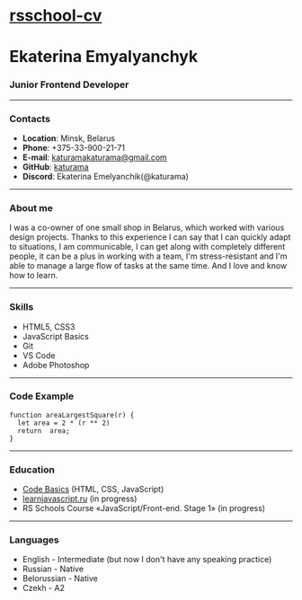 # [rsschool-cv](https://github.com/katurama/rsschool-cv)

# Ekaterina Emyalyanchyk

### Junior Frontend Developer
----
### Contacts
+ **Location**: Minsk, Belarus
+ **Phone**: +375-33-900-21-71
+ **E-mail**: katuramakaturama@gmail.com
+ **GitHub**: [katurama](https://github.com/katurama)
+ **Discord**: Ekaterina Emelyanchik(@katurama)
----
### About me
I was a co-owner of one small shop in Belarus, which worked with various design projects. Thanks to this experience I can say that I can quickly adapt to situations, I am communicable, I can get along with completely different people, it can be a plus in working with a team, I'm stress-resistant and I'm able to manage a large flow of tasks at the same time. And I love and know how to learn.

----
### Skills
+ HTML5, CSS3
+ JavaScript Basics
+ Git
+ VS Code
+ Adobe Photoshop
----
### Code Example
```
function areaLargestSquare(r) {
  let area = 2 * (r ** 2)
  return  area;
}
```
----
### Education
+ [Code Basics](https://ru.code-basics.com)
 (HTML, CSS, JavaScript)
+ [learnjavascript.ru](https://learn.javascript.ru) (in progress)
+ RS Schools Course «JavaScript/Front-end. Stage 1» (in progress)
----
### Languages
+ English - Intermediate (but now I don't have any speaking practice)
+ Russian - Native
+ Belorussian - Native
+ Czekh - A2